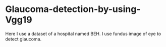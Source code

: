 # Glaucoma-detection-by-using-Vgg19
Here I use a dataset of a hospital named BEH. I use fundus image of eye to detect glaucoma.
